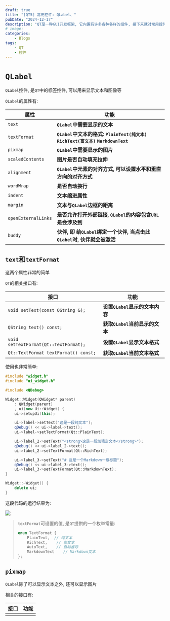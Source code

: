 ```yaml
---
draft: true
title: "[QT5] 常用控件: QLabel、"
pubDate: "2024-12-17"
description: "QT是一种GUI开发框架, 它内置有许多各种各样的控件, 接下来就对常用控件做一些介绍"
# image:
categories:
    - Blogs
tags:
    - QT
    - 控件
---
```


# `QLabel`

`QLabel`控件, 是`QT`中的标签控件, 可以用来显示文本和图像等

`QLabel`的属性有:

| 属性                | 功能                                                         |
| ------------------- | ------------------------------------------------------------ |
| `text`              | **`QLabel`中需要显示的文本**                                 |
| `textFormat`        | **`QLabel`中文本的格式: `PlainText(纯文本)` `RichText(富文本)` `MarkdownText`** |
| `pixmap`            | **`QLabel`中需要显示的图片**                                 |
| `scaledContents`    | **图片是否自动填充拉伸**                                     |
| `alignment`         | **`QLabel`中元素的对齐方式, 可以设置水平和垂直方向的对齐方式** |
| `wordWrap`          | **是否自动换行**                                             |
| `indent`            | **文本缩进属性**                                             |
| `margin`            | **文本与`QLabel`边框的距离**                                 |
| `openExternalLinks` | **是否允许打开外部链接, `QLabel`的内容包含`URL`是会涉及到**  |
| `buddy`             | **伙伴, 即 给`QLabel`绑定一个伙伴, 当点击此`QLabel`时, 伙伴就会被激活** |

## `text`和`textFormat`

这两个属性非常的简单

`QT`的相关接口有:

| 接口                                  | 功能                           |
| ------------------------------------- | ------------------------------ |
| `void setText(const QString &);`      | **设置`QLabel`显示的文本内容** |
| `QString text() const;`               | **获取`QLabel`当前显示的文本** |
| `void setTextFormat(Qt::TextFormat);` | **设置`QLabel`显示文本格式**   |
| `Qt::TextFormat textFormat() const;`  | **获取`QLabel`当前文本格式**   |

使用也非常简单:

```cpp
#include "widget.h"
#include "ui_widget.h"

#include <QDebug>

Widget::Widget(QWidget* parent)
    : QWidget(parent)
    , ui(new Ui::Widget) {
    ui->setupUi(this);

    ui->label->setText("这是一段纯文本");
    qDebug() << ui->label->text();
    ui->label->setTextFormat(Qt::PlainText);

    ui->label_2->setText("<strong>这是一段加粗富文本</strong>");
    qDebug() << ui->label_2->text();
    ui->label_2->setTextFormat(Qt::RichText);

    ui->label_3->setText("# 这是一个Markdown一级标题");
    qDebug() << ui->label_3->text();
    ui->label_3->setTextFormat(Qt::MarkdownText);
}

Widget::~Widget() {
    delete ui;
}
```

这段代码的运行结果为:

![](https://humid1ch.oss-cn-shanghai.aliyuncs.com/20250722182227451.webp)

> `textFormat`可设置的值, 是`QT`提供的一个枚举常量:
>
> ```cpp
> enum TextFormat {
>     PlainText,  // 纯文本
>     RichText,    // 富文本
>     AutoText,    // 自动推导
>     MarkdownText    // Markdown文本
> };
> ```

## `pixmap`

`QLabel`除了可以显示文本之外, 还可以显示图片

相关的接口有:

| 接口 | 功能 |
| ---- | ---- |
|      |      |


